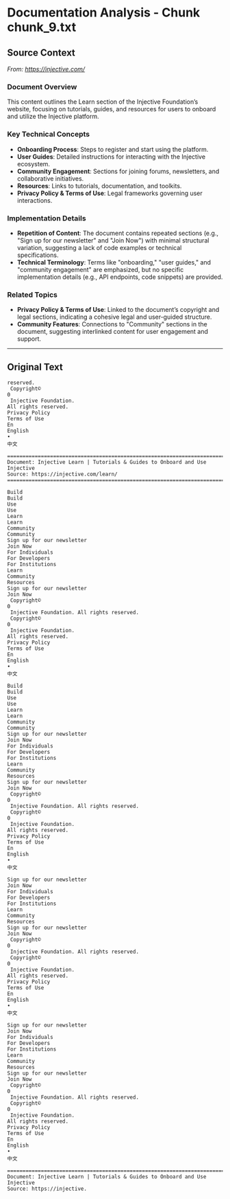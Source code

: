 # Documentation Analysis - Chunk chunk_9.txt

## Source Context
*From: https://injective.com/*

### Document Overview  
This content outlines the Learn section of the Injective Foundation’s website, focusing on tutorials, guides, and resources for users to onboard and utilize the Injective platform.  

### Key Technical Concepts  
- **Onboarding Process**: Steps to register and start using the platform.  
- **User Guides**: Detailed instructions for interacting with the Injective ecosystem.  
- **Community Engagement**: Sections for joining forums, newsletters, and collaborative initiatives.  
- **Resources**: Links to tutorials, documentation, and toolkits.  
- **Privacy Policy & Terms of Use**: Legal frameworks governing user interactions.  

### Implementation Details  
- **Repetition of Content**: The document contains repeated sections (e.g., "Sign up for our newsletter" and "Join Now") with minimal structural variation, suggesting a lack of code examples or technical specifications.  
- **Technical Terminology**: Terms like "onboarding," "user guides," and "community engagement" are emphasized, but no specific implementation details (e.g., API endpoints, code snippets) are provided.  

### Related Topics  
- **Privacy Policy & Terms of Use**: Linked to the document’s copyright and legal sections, indicating a cohesive legal and user-guided structure.  
- **Community Features**: Connections to "Community" sections in the document, suggesting interlinked content for user engagement and support.

---

## Original Text
```
reserved. 
 Copyright© 
0
 Injective Foundation. 
All rights reserved.
Privacy Policy
Terms of Use
En
English 
•
中文 

================================================================================
Document: Injective Learn | Tutorials & Guides to Onboard and Use Injective
Source: https://injective.com/learn/
================================================================================

Build
Build
Use
Use
Learn
Learn
Community
Community
Sign up for our newsletter
Join Now
For Individuals
For Developers
For Institutions
Learn
Community
Resources
Sign up for our newsletter
Join Now
 Copyright© 
0
 Injective Foundation. All rights reserved. 
 Copyright© 
0
 Injective Foundation. 
All rights reserved.
Privacy Policy
Terms of Use
En
English 
•
中文 

Build
Build
Use
Use
Learn
Learn
Community
Community
Sign up for our newsletter
Join Now
For Individuals
For Developers
For Institutions
Learn
Community
Resources
Sign up for our newsletter
Join Now
 Copyright© 
0
 Injective Foundation. All rights reserved. 
 Copyright© 
0
 Injective Foundation. 
All rights reserved.
Privacy Policy
Terms of Use
En
English 
•
中文 

Sign up for our newsletter
Join Now
For Individuals
For Developers
For Institutions
Learn
Community
Resources
Sign up for our newsletter
Join Now
 Copyright© 
0
 Injective Foundation. All rights reserved. 
 Copyright© 
0
 Injective Foundation. 
All rights reserved.
Privacy Policy
Terms of Use
En
English 
•
中文 

Sign up for our newsletter
Join Now
For Individuals
For Developers
For Institutions
Learn
Community
Resources
Sign up for our newsletter
Join Now
 Copyright© 
0
 Injective Foundation. All rights reserved. 
 Copyright© 
0
 Injective Foundation. 
All rights reserved.
Privacy Policy
Terms of Use
En
English 
•
中文 

================================================================================
Document: Injective Learn | Tutorials & Guides to Onboard and Use Injective
Source: https://injective.
```